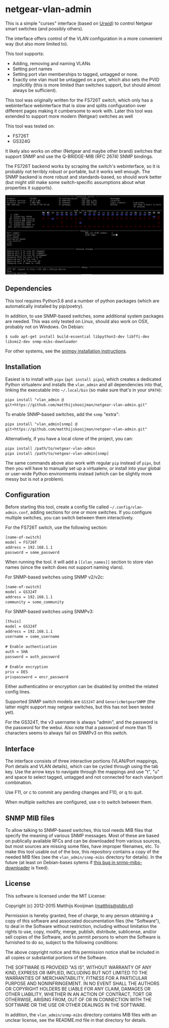 netgear-vlan-admin
==================
This is a simple "curses" interface (based on
[Urwid](http://urwid.org/)) to control Netgear smart switches
(and possibly others).

The interface offers control of the VLAN configuration in a more
convenient way (but also more limited to).

This tool supports:

 - Adding, removing and naming VLANs
 - Setting port names
 - Setting port vlan memberships to tagged, untagged or none.
 - Exactly one vlan must be untagged on a port, which also sets the PVID
   implicitlly (this is more limited than switches support, but should
   almost always be sufficient).

This tool was originally written for the FS726T switch, which only has a
webinterface  webinterface that is slow and splits configuration over
different pages making it cumbersome to work with. Later this tool was
extended to support more modern (Netgear) switches as well

This tool was tested on:
 - FS726T
 - GS324G

It likely also works on other (Netgear and maybe other brand) switches
that support SNMP and use the Q-BRIDGE-MIB (RFC 2674) SNMP bindings.

The FS726T backend works by scraping the switch's webinterface, so it is probably
not terribly robust or portable, but it works well enough. The
SNMP backend is more robust and standards-based, so should work better
(but might still make some switch-specific assumptions about what
properties it supports).

![Screenshot](doc/screenshot.png)

Dependencies
------------
This tool requires Python3.8 and a number of python packages (which are
automatically installed by pip/poetry).

In addition, to use SNMP-based switches, some additional system
packages are needed. This was only tested on Linux, should also work on
OSX, probably not on Windows. On Debian:

```
$ sudo apt-get install build-essential libpython3-dev libffi-dev libsmi2-dev snmp-mibs-downloader
```

For other systems, see the [snimpy installation
instructions](https://snimpy.readthedocs.io/en/latest/installation.html).

Installation
------------
Easiest is to install with `pipx` (`apt install pipx`), which creates
a dedicated Python virtualenv and installs the `vlan_admin` and all
dependencies into that, linking the executable into `~/.local/bin` (so
make sure that's in your `$PATH`):

```
pipx install "vlan_admin @ git+https://github.com/matthijskooijman/netgear-vlan-admin.git"
```

To enable SNMP-based switches, add the `snmp` "extra":

```
pipx install "vlan_admin[snmp] @ git+https://github.com/matthijskooijman/netgear-vlan-admin.git"
```

Alternatively, if you have a local clone of the project, you can:

```
pipx install /path/to/netgear-vlan-admin
pipx install /path/to/netgear-vlan-admin[snmp]
```

The same commands above also work with regular `pip` instead of `pipx`,
but then you will have to manually set up a virtualenv, or install into
your global or user-wide Python environments instead (which can be
slightly more messy but is not a problem).

Configuration
-------------
Before starting this tool, create a config file called
`~/.config/vlan-admin.conf`, adding sections for one or more switches.
If you configure multiple switches, you can switch between them
interactively.

For the FS726T switch, use the following section:

```
[name-of-switch]
model = FS726T
address = 192.168.1.1
password = some_password
```

When running the tool. it will add a `[[vlan_names]]` section to store
vlan names (since the switch does not support naming vlans).

For SNMP-based switches using SNMP v2/v2c:

```
[name-of-switch]
model = GS324T
address = 192.168.1.1
community = some_community
```

For SNMP-based switches using SNMPv3:

```
[thuis]
model = GS324T
address = 192.168.1.1
username = some_username

# Enable authentication
auth = SHA
password = auth_password

# Enable encryption
priv = DES
privpassword = encr_password
```

Either authenticatino or encryption can be disabled by omitted the
related config lines.

Supported SNMP switch models are `GS324T` and `GenericNetgearSNMP` (the
latter might support may netgear switches, but this has not been tested
yet).

For the GS324T, the v3 username is always "admin", and the password is
the password for the webui. Also note that a password of more than 15
characters seems to always fail on SNMPv3 on this switch.

Interface
---------
The interface consists of three interactive portions (VLAN/Port
mappings, Port details and VLAN details), which can be cycled through
using the tab key. Use the arrow keys to navigate through the mappings
and use "t", "u" and space to select tagged, untagged and not connected for
each vlan/port combination.

Use F11, or c to commit any pending changes and F10, or q to quit.

When multiple switches are configured, use o to switch between them.

SNMP MIB files
--------------
To allow talking to SNMP-based switches, this tool needs MIB files that
specify the meaning of various SNMP messages. Most of these are based on
publically available RFCs and can be downloaded from various sources,
but most sources are missing some files, have improper filenames, etc.
To make this tool usable out of the box, this repository contains a copy
of the needed MIB files (see the `vlan_admin/snmp-mibs` directory for
details). In the future (at least on Debian-bases sytems if [this bug in
snmp-mibs-downloader](https://bugs.debian.org/1077818) is fixed).

License
-------
This software is licensed under the MIT License:

Copyright (c) 2012-2015 Matthijs Kooijman (matthijs@stdin.nl)

Permission is hereby granted, free of charge, to any person obtaining a
copy of this software and associated documentation files (the
"Software"), to deal in the Software without restriction, including
without limitation the rights to use, copy, modify, merge, publish,
distribute, sublicense, and/or sell copies of the Software, and to
permit persons to whom the Software is furnished to do so, subject to
the following conditions:

The above copyright notice and this permission notice shall be included
in all copies or substantial portions of the Software.

THE SOFTWARE IS PROVIDED "AS IS", WITHOUT WARRANTY OF ANY KIND, EXPRESS
OR IMPLIED, INCLUDING BUT NOT LIMITED TO THE WARRANTIES OF
MERCHANTABILITY, FITNESS FOR A PARTICULAR PURPOSE AND NONINFRINGEMENT.
IN NO EVENT SHALL THE AUTHORS OR COPYRIGHT HOLDERS BE LIABLE FOR ANY
CLAIM, DAMAGES OR OTHER LIABILITY, WHETHER IN AN ACTION OF CONTRACT,
TORT OR OTHERWISE, ARISING FROM, OUT OF OR IN CONNECTION WITH THE
SOFTWARE OR THE USE OR OTHER DEALINGS IN THE SOFTWARE.

In addition, the `vlan_admin/snmp-mibs` directory contains MIB files
with an unclear license, see the README.md file in that directory for
details.
